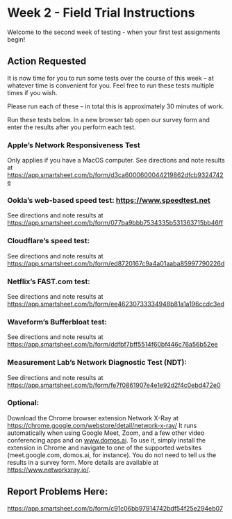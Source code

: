 # Week 2 - Field Trial Instructions

Welcome to the second week of testing - when your first test assignments begin!

## Action Requested
It is now time for you to run some tests over the course of this week – at whatever time is convenient for you. 
Feel free to run these tests multiple times if you wish.  

Please run each of these – in total this is approximately 30 minutes of work. 

Run these tests below. In a new browser tab open our survey form and enter the results after you perform each test.  

### Apple’s Network Responsiveness Test
Only applies if you have a MacOS computer. 
See directions and note results at https://app.smartsheet.com/b/form/d3ca6000600044219862dfcb9324742e

### Ookla’s web-based speed test: https://www.speedtest.net
See directions and note results at https://app.smartsheet.com/b/form/077ba9bbb7534335b531363715bb46ff

###  Cloudflare’s speed test: 
See directions and note results at https://app.smartsheet.com/b/form/ed8720167c9a4a01aaba85997790226d

### Netflix’s FAST.com test: 
See directions and note results at https://app.smartsheet.com/b/form/ee46230733334948b81a1a196ccdc3ed

### Waveform’s Bufferbloat test: 
See directions and note results at https://app.smartsheet.com/b/form/ddfbf7bff5514f60bf446c76a56b52ee

### Measurement Lab’s Network Diagnostic Test (NDT):
See directions and note results at https://app.smartsheet.com/b/form/fe7f0861907e4e1e92d2f4c0ebd472e0 

### Optional: 
Download the Chrome browser extension Network X-Ray at https://chrome.google.com/webstore/detail/network-x-ray/ 
It runs automatically when using Google Meet, Zoom, and a few other video conferencing apps and on www.domos.ai. 
To use it, simply install the extension in Chrome and navigate to one of the supported websites 
(meet.google.com, domos.ai, for instance). You do not need to tell us the results in a survey form. More details are 
available at https://www.networkxray.io/. 

## Report Problems Here: 
https://app.smartsheet.com/b/form/c91c06bb97914742bdf54f25e294eb07
